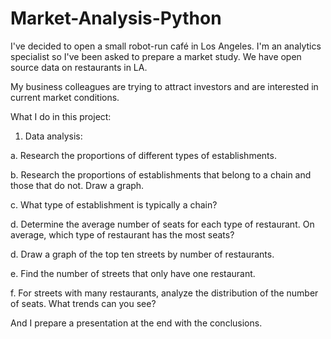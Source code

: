 # Market-Analysis-Python
I've decided to open a small robot-run café in Los Angeles. I'm an analytics specialist so I've been asked to prepare a market study. We have open source data on restaurants in LA.

My business colleagues are trying to attract investors and are interested in current market conditions.

What I do in this project:
1. Data analysis:
   
a. Research the proportions of different types of establishments.

b. Research the proportions of establishments that belong to a chain and those that do not. Draw a graph.

c. What type of establishment is typically a chain?

d. Determine the average number of seats for each type of restaurant. On average, which type of restaurant has the most seats?

d. Draw a graph of the top ten streets by number of restaurants.

e. Find the number of streets that only have one restaurant.

f. For streets with many restaurants, analyze the distribution of the number of seats. What trends can you see?

And I prepare a presentation at the end with the conclusions.
